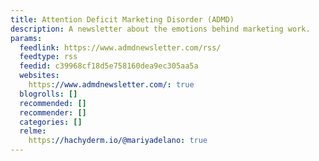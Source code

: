 ```yaml
---
title: Attention Deficit Marketing Disorder (ADMD)
description: A newsletter about the emotions behind marketing work.
params:
  feedlink: https://www.admdnewsletter.com/rss/
  feedtype: rss
  feedid: c39968cf18d5e758160dea9ec305aa5a
  websites:
    https://www.admdnewsletter.com/: true
  blogrolls: []
  recommended: []
  recommender: []
  categories: []
  relme:
    https://hachyderm.io/@mariyadelano: true
---
```

